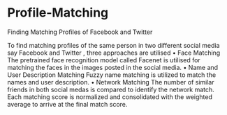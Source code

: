 # Profile-Matching
Finding Matching Profiles of Facebook and Twitter

To find matching profiles of the same person in two different social media say Facebook and Twitter , three approaches are utilised
•	Face Matching
The pretrained face recognition model called Facenet is utilised for matching the faces in the images posted in the social media. 
•	Name and User Description Matching
Fuzzy name matching is utilized to match the names and user description.
•	Network Matching
The number of similar friends in both social medas is compared to identify the network match.
Each matching score is normalized and consolidated with the weighted average to arrive at the final match score.
